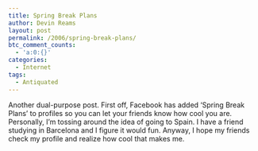 ```yaml
---
title: Spring Break Plans
author: Devin Reams
layout: post
permalink: /2006/spring-break-plans/
btc_comment_counts:
  - 'a:0:{}'
categories:
  - Internet
tags:
  - Antiquated
---
```

Another dual-purpose post. First off, Facebook has added &#8216;Spring Break Plans&#8217; to profiles so you can let your friends know how cool you are. Personally, I&#8217;m tossing around the idea of going to Spain. I have a friend studying in Barcelona and I figure it would fun. Anyway, I hope my friends check my profile and realize how cool that makes me.